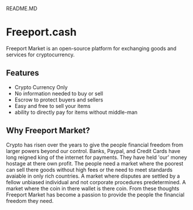README.MD

# Freeport.cash

Freeport Market is an open-source platform for exchanging goods and services for cryptocurrency.

## Features

* Crypto Currency Only
* No information needed to buy or sell
* Escrow to protect buyers and sellers
* Easy and free to sell your items
* ability to directly pay for items without middle-man

## Why Freeport Market?

Crypto has risen over the years to give the people financial freedom from larger powers beyond our control.  Banks, Paypal, and Credit Cards have long reigned king of the internet for payments. They have held 'our' money hostage at there own profit.  The people need a market where the poorest can sell there goods without high fees or the need to meet standards avaiable in only rich countries. A market where disputes are settled by a fellow unbiased individual and not corporate procedures predetermined. A market where the coin in there wallet is there coin.  From these thoughts Freeport Market has become a passion to provide the people the financial freedom they need.
